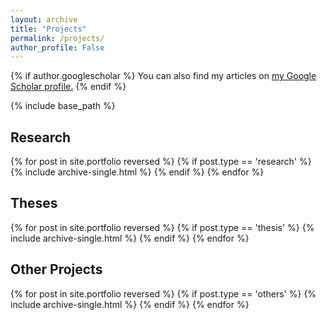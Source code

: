 ```yaml
---
layout: archive
title: "Projects"
permalink: /projects/
author_profile: False
---
```


{% if author.googlescholar %}
  You can also find my articles on <u><a href="{{author.googlescholar}}">my Google Scholar profile</a>.</u>
{% endif %}

{% include base_path %}

<h2>Research</h2>
{% for post in site.portfolio reversed %}
  {% if post.type == 'research' %}
      {% include archive-single.html %}
  {% endif %}
{% endfor %}

<h2>Theses</h2>
{% for post in site.portfolio reversed %}
  {% if post.type == 'thesis' %}
      {% include archive-single.html %}
  {% endif %}
{% endfor %}

<h2>Other Projects</h2>
{% for post in site.portfolio reversed %}
  {% if post.type == 'others' %}
      {% include archive-single.html %}
  {% endif %}
{% endfor %}

